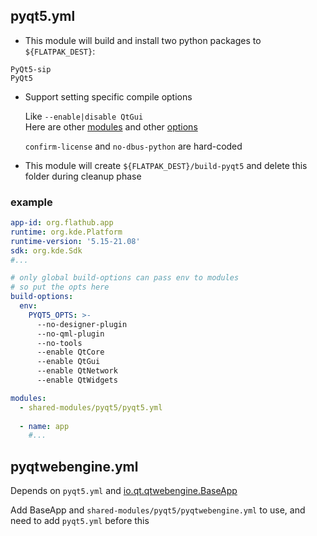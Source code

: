## pyqt5.yml

- This module will build and install two python packages to `${FLATPAK_DEST}`:  

```text
PyQt5-sip
PyQt5
```

- Support setting specific compile options  

  Like `--enable|disable QtGui`  
  Here are other [modules](https://doc.qt.io/qtforpython/modules.html) and other [options](https://www.riverbankcomputing.com/static/Docs/PyQt5/installation.html#building-and-installing-from-source)

  `confirm-license` and `no-dbus-python` are hard-coded

- This module will create `${FLATPAK_DEST}/build-pyqt5` and delete this folder during cleanup phase

### example

```yaml
app-id: org.flathub.app
runtime: org.kde.Platform
runtime-version: '5.15-21.08'
sdk: org.kde.Sdk
#...

# only global build-options can pass env to modules
# so put the opts here
build-options:
  env:
    PYQT5_OPTS: >-
      --no-designer-plugin
      --no-qml-plugin
      --no-tools
      --enable QtCore
      --enable QtGui
      --enable QtNetwork
      --enable QtWidgets

modules:
  - shared-modules/pyqt5/pyqt5.yml
  
  - name: app
    #...
```



## pyqtwebengine.yml

Depends on `pyqt5.yml` and [io.qt.qtwebengine.BaseApp](https://github.com/flathub/io.qt.qtwebengine.BaseApp)

Add BaseApp and `shared-modules/pyqt5/pyqtwebengine.yml` to use, and need to add `pyqt5.yml` before this
